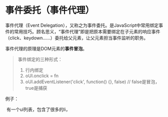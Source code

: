 # 事件委托（事件代理）



事件代理（Event Delegation），又称之为事件委托。是JavaScript中常用绑定事件的常用技巧。顾名思义，“事件代理”即是把原本需要绑定在子元素的响应事件（click、keydown......）委托给父元素，让父元素担当事件监听的职务。

事件代理的原理是DOM元素的**事件冒泡**。

> 事件绑定的三种形式：
>
> 	1. 行内绑定
>  	2. oUl.onclick = fn 
>  	3. oUl.addEventListener('click', function() {}, false) // false是冒泡，true是捕获



例子：

​	有一个ul列表，包含了很多的li，